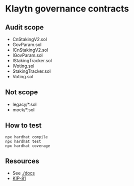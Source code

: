 # Klaytn governance contracts

## Audit scope

- CnStakingV2.sol
- GovParam.sol
- ICnStakingV2.sol
- IGovParam.sol
- IStakingTracker.sol
- IVoting.sol
- StakingTracker.sol
- Voting.sol

## Not scope

- legacy/\*.sol
- mock/\*.sol

## How to test

```
npx hardhat compile
npx hardhat test
npx hardhat coverage
```

## Resources

- See [./docs](./docs)
- [KIP-81](https://github.com/yeri-lee/kips/blob/master/KIPs/kip-81.md)
